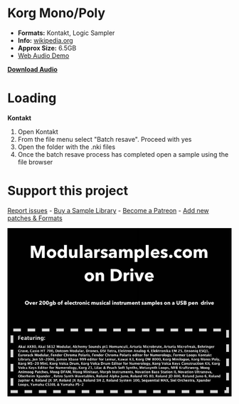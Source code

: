 # Korg Mono/Poly 




-   **Formats:** Kontakt, Logic Sampler
 -  **Info:** [wikipedia.org](https://en.wikipedia.org/wiki/Korg_Mono/Poly/)
 - **Approx Size:**  6.5GB  
 - [Web Audio Demo](https://www.modularsamples.com/Demos/demos/monopoly.html)

**[Download Audio](https://github.com/publicsamples/Korg-MonoPoly/releases/tag/1.0)**


# Loading

****Kontakt****

1.  Open Kontakt
2. From the file menu select "Batch resave". Proceed with yes
3. Open the folder with the .nki files
4. Once the batch resave process has completed open a sample using the file browser

# 

# Support this project

[Report issues](/issues) - [Buy a Sample Library](https://gumroad.com/modularsamples) - [Become a Patreon](https://www.patreon.com/modularsamples) - [Add new patches & Formats](/pulls)

[
![Sample library disks](https://github.com/publicsamples/Public-Samples/raw/master/images/drives2.jpg?raw=true)
](https://gum.co/modularsamples-drives)
